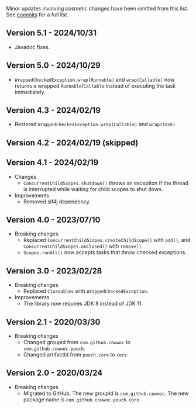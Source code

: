 Minor updates involving cosmetic changes have been omitted from this list. See [commits](../../commits/master)
for a full list.

## Version 5.1 - 2024/10/31

* Javadoc fixes.

## Version 5.0 - 2024/10/29

* `WrappedCheckedException.wrap(Runnable)` and `wrap(Callable)` now returns a wrapped `Runnable`/`Callable`
  instead of executing the task immediately.

## Version 4.3 - 2024/02/19

* Restored `WrappedCheckedException.wrap(Callable)` and `wrap(Task)`

## Version 4.2 - 2024/02/19 (skipped)

## Version 4.1 - 2024/02/19

* Changes
    * `ConcurrentChildScopes.shutdown()` throws an exception if the thread is interrupted while waiting for
      child scopes to shut down.
* Improvements
    * Removed slf4j dependency.

## Version 4.0 - 2023/07/10

* Breaking changes
    * Replaced `ConcurrentChildScopes.createChildScope()` with `add()`, and `ConcurrentChildScopes.onClosed()`
      with `remove()`.
    * `Scopes.runAll()` now accepts tasks that throw checked exceptions.

## Version 3.0 - 2023/02/28

* Breaking changes
    * Replaced `Closeables` with `WrappedCheckedException`.
* Improvements
    * The library now requires JDK 8 instead of JDK 11.

## Version 2.1 - 2020/03/30

* Breaking changes
    * Changed groupId from `com.github.cowwoc` to `com.github.cowwoc.pouch`.
    * Changed artifactId from `pouch.core` to `core`.

## Version 2.0 - 2020/03/24

* Breaking changes
    * Migrated to GitHub. The new groupId is `com.github.cowwoc`. The new package name is
      `com.github.cowwoc.pouch.core`.